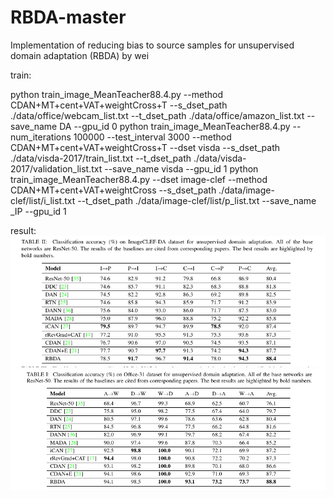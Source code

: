 # RBDA-master
Implementation of reducing bias to source samples for unsupervised domain adaptation (RBDA) by wei

train:

python train_image_MeanTeacher88.4.py --method CDAN+MT+cent+VAT+weightCross+T --s_dset_path ./data/office/webcam_list.txt --t_dset_path ./data/office/amazon_list.txt --save_name DA --gpu_id 0
python train_image_MeanTeacher88.4.py --num_iterations 100000 --test_interval 3000 --method CDAN+MT+cent+VAT+weightCross+T --dset visda --s_dset_path ./data/visda-2017/train_list.txt --t_dset_path ./data/visda-2017/validation_list.txt --save_name visda --gpu_id 1
python train_image_MeanTeacher88.4.py --dset image-clef --method CDAN+MT+cent+VAT+weightCross --s_dset_path ./data/image-clef/list/i_list.txt --t_dset_path ./data/image-clef/list/p_list.txt --save_name _IP --gpu_id 1


result:
![image](https://raw.githubusercontent.com/zxcvbnmloveu/RBDA-master/master/clef.png)
![image](https://github.com/zxcvbnmloveu/RBDA-master/blob/master/office31.png?raw=true)

